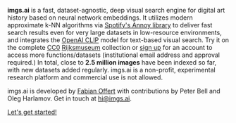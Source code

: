**imgs.ai** is a fast, dataset-agnostic, deep visual search engine for digital art history based on neural network embeddings. It utilizes modern approximate k-NN algorithms via [Spotify's Annoy library](https://github.com/spotify/annoy) to deliver fast search results even for very large datasets in low-resource environments, and integrates the [OpenAI CLIP](https://openai.com/blog/clip/) model for text-based visual search. Try it on the complete [CC0](https://creativecommons.org/publicdomain/zero/1.0/) [Rijksmuseum](https://www.rijksmuseum.n) collection or [sign up](/signup) for an account to access more functions/datasets (institutional email address and approval required.) In total, close to **2.5 million images** have been indexed so far, with new datasets added regularly. imgs.ai is a non-profit, experimental research platform and commercial use is not allowed.

imgs.ai is developed by [Fabian Offert](https://zentralwerkstatt.org) with contributions by Peter Bell and Oleg Harlamov. Get in touch at [hi@imgs.ai](mailto:hi@imgs.ai).

[Let's get started!](/interface)
